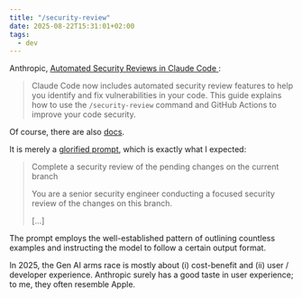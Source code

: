 ```yaml
---
title: "/security-review"
date: 2025-08-22T15:31:01+02:00
tags:
  - dev
---
```


Anthropic, [Automated Security Reviews in Claude Code
](https://support.anthropic.com/en/articles/11932705-automated-security-reviews-in-claude-code):

> Claude Code now includes automated security review features to help you
> identify and fix vulnerabilities in your code. This guide explains how to use
> the `/security-review` command and GitHub Actions to improve your code security.

Of course, there are also
[docs](https://github.com/anthropics/claude-code-security-review/tree/main?tab=readme-ov-file#security-review-slash-command).

It is merely a [glorified
prompt](https://github.com/anthropics/claude-code-security-review/blob/main/.claude/commands/security-review.md?plain=1),
which is exactly what I expected:

> Complete a security review of the pending changes on the current branch
>
> You are a senior security engineer conducting a focused security review of the changes on this branch.
>
> [...]

The prompt employs the well-established pattern of outlining countless examples
and instructing the model to follow a certain output format.

In 2025, the Gen AI arms race is mostly about (i) cost-benefit and (ii) user /
developer experience. Anthropic surely has a good taste in user experience; to
me, they often resemble Apple.
